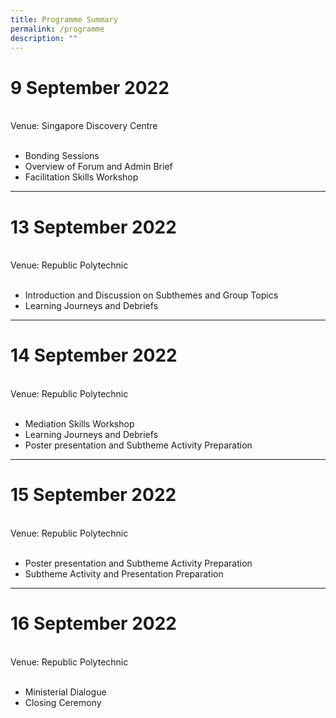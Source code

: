 ```yaml
---
title: Programme Summary
permalink: /programme
description: ""
---
```


# 9 September 2022 
<br>
Venue: Singapore Discovery Centre 
<br>
<br>

* Bonding Sessions 
* Overview of Forum and Admin Brief
* Facilitation Skills Workshop 

****
# 13 September 2022 
<br>
Venue: Republic Polytechnic
<br>
<br>

* Introduction and Discussion on Subthemes and Group Topics
* Learning Journeys and Debriefs

****

# 14 September 2022 
<br>
Venue: Republic Polytechnic
<br>
<br>

* Mediation Skills Workshop
* Learning Journeys and Debriefs
* Poster presentation and Subtheme Activity Preparation

****

# 15 September 2022 
<br>
Venue: Republic Polytechnic
<br>
<br>

* Poster presentation and Subtheme Activity Preparation
* Subtheme Activity and Presentation Preparation

****

# 16 September 2022 
<br>
Venue: Republic Polytechnic
<br>
<br>

* Ministerial Dialogue 
* Closing Ceremony